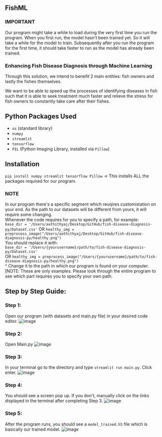 ## FishML

### IMPORTANT
Our program might take a while to load during the very first time you run the program. When you first run, the model hasn't been trained yet. So it will take a while for the model to train. Subsequently after you run the program for the first time, it should take faster to run as the model has already been trained.

### Enhancing Fish Disease Diagnosis through Machine Learning

Through this solution, we intend to benefit 2 main entities: fish owners and lastly the fishes themselves.

We want to be able to speed up the processes of identifying diseases in fish such that it is able to seek treatment much faster and relieve the stress for fish owners to constantly take care after their fishes. 

## Python Packages Used
- `os` (standard library)
- `numpy`
- `streamlit`
- `tensorflow`
- `PIL` (Python Imaging Library, installed via `Pillow`)

## Installation
`pip install numpy streamlit tensorflow Pillow` -> This installs ALL the packages required for our program.

### NOTE
In our program there's a specific segment which reuqires customistation on your end. As the path to our datasets will be different from yours, it will require some changing.<br />
Whenever the code requires for you to specify a path, for example:<br />`base_dir = '/Users/aathithyaj/Desktop/GitHub/fish-disease-diagnosis-py/Dataset.csv'` OR `healthy_img = preprocess_image("/Users/aathithyaj/Desktop/GitHub/fish-disease-diagnosis-py/healthy.png")`<br />You should replace it with:<br />`base_dir = '/Users/{yourusername}/path/to/fish-disease-diagnosis-py/Dataset.csv'`<br /> OR `healthy_img = preprocess_image("/Users/{yourusername}/path/to/fish-disease-diagnosis-py/healthy.png")`<br />^ Change it to the path in which our program is found on your computer. [NOTE: These are only examples. Please look through the entire program to see which part requires you to specify your own path.

## Step by Step Guide:
### Step 1:
Open our program (with datasets and main.py file) in your desired code editor.
![image](https://github.com/kidscoots101/fish-disease-diagnosis-py/assets/102847271/6b2d9bda-56c4-4299-98b3-bb7ec4cd5576)

### Step 2:
Open Main.py
![image](https://github.com/kidscoots101/fish-disease-diagnosis-py/assets/102847271/33453b80-0367-4896-ada4-5d03af46c310)

### Step 3:
In your terminal go to the directory and type `streamlit run main.py`. Click enter.
![image](https://github.com/kidscoots101/fish-disease-diagnosis-py/assets/102847271/6427b73e-4831-4196-96d2-52531e379b58)

### Step 4:
You should see a screen pop up. If you don't, manually click on the links displayed in the terminal after completing Step 3.
![image](https://github.com/kidscoots101/fish-disease-diagnosis-py/assets/102847271/edf88c3a-32b7-4a6b-a5f3-add77b76f61e)

### Step 5:
After the program runs, you should see a `model_trained.h5` file which is basically our trained model.
![image](https://github.com/kidscoots101/fish-disease-diagnosis-py/assets/102847271/ee382dcd-4b61-454c-9cd7-2cba3b97ac74)






